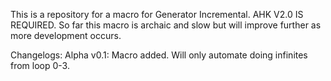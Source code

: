 This is a repository for a macro for Generator Incremental. AHK V2.0 IS REQUIRED.
So far this macro is archaic and slow but will improve further as more development occurs.

Changelogs:
Alpha v0.1:  Macro added. Will only automate doing infinites from loop 0-3. 
